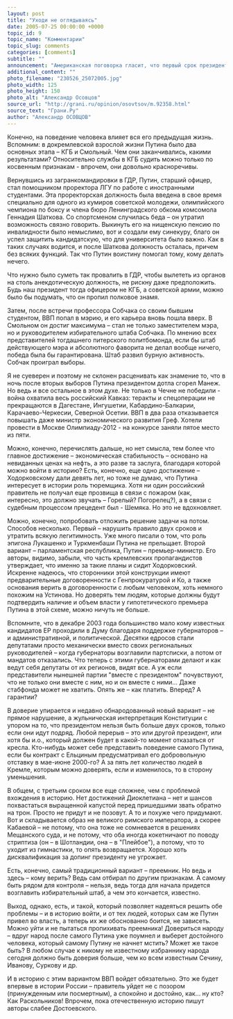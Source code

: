 ```yaml
---
layout: post
title: "Уходи не оглядываясь"
date: 2005-07-25 00:00:00 +0000
topic_id: 9
topic_name: "Комментарии"
topic_slug: comments
categories: [comments]
subtitle: ""
announcement: "Американская поговорка гласит, что первый срок президенту дается для завоевания второго, а второй – чтобы войти в историю. Я не уверен, что какой бы то ни было президент США дотянул бы до вторых выборов, если бы основные достижения первого срока свелись к огосударствлению CNN и получению его партией конституционного большинства в Конгрессе, после того как она набрала на выборах, допустим, 37% голосов. Но речь сейчас о втором сроке, то есть о том, как войти в историю. И не американскому президенту, а нашему нынешнему, у которого как раз скоро половина второго срока заканчивается."
additional_content: ""
photo_filename: "230526_25072005.jpg"
photo_width: 125
photo_height: 150
photo_alt: "Александр Осовцов"
source_url: "http://grani.ru/opinion/osovtsov/m.92358.html"
source_text: "Грани.Ру"
author: "Александр ОСОВЦОВ"
---
```

Конечно, на поведение человека влияет вся его предыдущая жизнь. Вспомним: в докремлевской взрослой жизни Путина было два основных этапа – КГБ и Смольный. Чем они заканчивались, какими результатами? Относительно службы в КГБ судить можно только по косвенным признакам - впрочем, они довольно красноречивы.

Вернувшись из загранкомандировки в ГДР, Путин, старший офицер, стал помощником проректора ЛГУ по работе с иностранными студентами. Эта проректорская должность была введена в свое время специально для одного из кумиров советской молодежи, олимпийского чемпиона по боксу и члена бюро Ленинградского обкома комсомола Геннадия Шаткова. Со спортсменом случилась беда – он утратил возможность связно говорить. Выкинуть его на нищенскую пенсию по инвалидности было немыслимо, вот и создали ему синекуру, благо он успел защитить кандидатскую, что для университета было важно. Как в таких случаях водится, и после Шаткова должность осталась, причем без всяких функций. Так что Путин воистину помогал тому, кому делать нечего.

Что нужно было суметь так провалить в ГДР, чтобы вылететь из органов на столь анекдотическую должность, не рискну даже предположить. Будь наш президент тогда офицером не КГБ, а cоветской армии, можно было бы подумать, что он пропил полковое знамя.

Затем, после встречи профессора Собчака со своим бывшим студентом, ВВП попал в мэрию, и его карьера вновь пошла вверх. В Смольном он достиг максимума – стал не только заместителем мэра, но и руководителем избирательного штаба Собчака. По мнению всех представителей тогдашнего питерского политбомонда, если бы штаб действующего мэра и абсолютного фаворита не делал вообще ничего, победа была бы гарантирована. Штаб развил бурную активность. Собчак проиграл выборы.

Я не суеверен и поэтому не склонен расценивать как знамение то, что в ночь после вторых выборов Путина президентом дотла сгорел Манеж. Но ведь и все остальное в этом духе. Не только в Чечне не победили - война охватила весь российский Кавказ: теракты и спецоперации не прекращаются в Дагестане, Ингушетии, Кабардино-Балкарии, Карачаево-Черкесии, Северной Осетии. ВВП в два раза отказывается повышать даже министр экономического развития Греф. Хотели провести в Москве Олимпиаду-2012 - на конкурсе заняли пятое место из пяти.

Можно, конечно, перечислять дальше, но нет смысла, тем более что главное достижение – экономическая стабильность – основано на невиданных ценах на нефть, а это разве та заслуга, благодаря которой можно войти в историю? Есть, конечно, еще одно достижение – Ходорковскому дали девять лет, но тоже не думаю, что Путина интересует в истории роль тюремщика. Хотя ни один российский правитель не получал еще прозвища в связи с пожаром (как, интересно, это должно звучать – Горелый? Погорелец?), а в связи с судебным процессом прецедент был - Шемяка. Но это не вдохновляет.

Можно, конечно, попробовать отложить решение задачи на потом. Способов несколько. Первый – нарушить правило двух сроков и утратить всякую легитимность. Уже много писали о том, что роль эпигона Лукашенко и Туркменбаши Путина не прельщает. Второй вариант – парламентская республика, Путин – премьер-министр. Его авторы, видимо, забыли, что часть кремлевских пропагандистов утверждает, что именно за такие планы и сидит Ходорковский. Искренне надеюсь, что сторонники этой конструкции имеют предварительные договоренности с Генпрокуратурой и Ко, а также основания верить в договоренности с любым человеком, хоть немного похожим на Устинова. Но доверять тем людям, которые должны будут подтвердить наличие и объем власти у гипотетического премьера Путина в этой схеме, можно ничуть не больше.

Вспомните, что в декабре 2003 года большинство мало кому известных кандидатов ЕР проходили в Думу благодаря поддержке губернаторов – и административной, и политической. Десятки едросов стали депутатами просто механически вместо своих региональных руководителей – когда губернаторы возглавили партсписки, а потом от мандатов отказались. Что теперь с этими губернаторами делают и как ведут себя депутаты от их регионов, видят все. А уж если представители нынешней партии "вместе с президентом" почувствуют, что не только они вместе с ним, но и он вместе с ними… Даже стабфонда может не хватить. Опять же – как платить. Вперед? А гарантии?

В доверие упирается и недавно обнародованный новый вариант – не прямое нарушение, а жульническая интерпретация Конституции с упором на то, что президентом нельзя быть больше двух сроков, только если они идут подряд. Любой перерыв – это или другой президент, или хотя бы и.о., который должен будет в какой-то момент отказаться от кресла. Кто-нибудь может себе представить поведение самого Путина, если бы контракт с Ельциным предусматривал его добровольную отставку в мае-июне 2000-го? А за пять лет количество людей в Кремле, которым можно доверять, если и изменилось, то в сторону уменьшения.

В общем, с третьим сроком все еще сложнее, чем с проблемой вхождения в историю. Нет достижений Диоклетиана – нет и шансов похвастаться выращенной капустой перед пришедшими звать обратно на трон. Просто не придут и не позовут. А то и похуже чего придумают. Вот и складывается образ не великого римского императора, а скорее Кабаевой – не потому, что она тоже не сомневается в решениях Мещанского суда, и не потому, что оба иногда кокетничают по поводу стриптиза (он – в Шотландии, она – в "Плейбое"), а потому, что то уходит из гимнастики, то опять возвращается. Хорошо хоть дисквалификация за допинг президенту не угрожает.

Есть, конечно, самый традиционный вариант – преемник. Но ведь и здесь – кому верить? Ведь сам отбирал по другим признакам. А самому быть рядом для контроля – нельзя, ведь тогда для начала придется возглавить избирательный штаб, а чем это кончается, известно.

Выход, однако, есть, и такой, который позволяет надеяться решить обе проблемы – и в историю войти, и от тех людей, которых сам же Путин привел во власть, а теперь их же обоснованно боится, не зависеть. Можно уйти и не пытаться пропихивать преемника! Довериться народу – вдруг народ после самого Путина уже поумнел и выберет достойного человека, который самому Путину не начнет мстить? Может же такое быть? В любом случае к никому не известному избраннику народа сегодня должно быть доверия больше, чем ко всем известным Сечину, Иванову, Суркову и др.

И в историю с этим вариантом ВВП войдет обязательно. Это же будет впервые в истории России – правитель уйдет не с позором (принужденным или посмертным), а спокойно и достойно, как... ну кто? Как Раскольников! Впрочем, пока отечественную историю пишут авторы слабее Достоевского.
